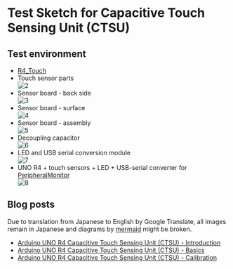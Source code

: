 # Test Sketch for Capacitive Touch Sensing Unit (CTSU)

## Test environment

- [R4_Touch][1]
- Touch sensor parts  
  ![2]
- Sensor board - back side  
  ![3]
- Sensor board - surface  
  ![4]
- Sensor board - assembly  
  ![5]
- Decoupling capacitor  
  ![6]
- LED and USB serial conversion module  
  ![7]
- UNO R4 + touch sensors + LED + USB-serial converter for [PeripheralMonitor][9]  
  ![8]

## Blog posts
Due to translation from Japanese to English by Google Translate, all images remain in Japanese and diagrams by [mermaid](https://mermaid.js.org/ "Mermaid - Diagramming and charting tool") might be broken.

- [Arduino UNO R4 Capacitive Touch Sensing Unit (CTSU) - Introduction][10]
- [Arduino UNO R4 Capacitive Touch Sensing Unit (CTSU) - Basics][11]
- [Arduino UNO R4 Capacitive Touch Sensing Unit (CTSU) - Calibration][12]

[1]: https://github.com/delta-G/R4_Touch "delta-G/R4_Touch: Capacitive Touch Sensing for the Arduino UNO-R4"
[2]: https://embedded-kiddie.github.io/images/2024/06-10/2nd-lot.jpg "Touch sensor parts"
[3]: https://embedded-kiddie.github.io/images/2024/06-10/2nd-lot-part1.jpg "Sensor board - back side"
[4]: https://embedded-kiddie.github.io/images/2024/06-10/2nd-lot-part2.jpg "Sensor board - surface"
[5]: https://embedded-kiddie.github.io/images/2024/06-10/2nd-lot-part3.jpg "Sensor board - assembly"
[6]: https://embedded-kiddie.github.io/images/2024/06-10/passcon.jpg "Decoupling capacitor"
[7]: https://embedded-kiddie.github.io/images/2024/06-10/LED-part.jpg "LED and USB serial conversion module"
[8]: https://embedded-kiddie.github.io/images/2024/06-10/wifi-touch.jpg "UNO R4 + touch sensors"
[9]: https://github.com/embedded-kiddie/PeripheralMonitor "embedded-kiddie/PeripheralMonitor: Arduino UNO R4 Minima/WiFi peripheral register monitor though the external serial I/F (Serial1) at D0(RX)/D1(TX)."
[10]: https://embedded--kiddie-github-io.translate.goog/2024/06/10/?_x_tr_sl=ja&_x_tr_tl=en&_x_tr_hl=ja&_x_tr_pto=wapp "Google Translation"
[11]: https://embedded--kiddie-github-io.translate.goog/2024/06/16/?_x_tr_sl=ja&_x_tr_tl=en&_x_tr_hl=ja&_x_tr_pto=wapp "Google Translation"
[12]: https://embedded--kiddie-github-io.translate.goog/2024/06/22/?_x_tr_sl=ja&_x_tr_tl=en&_x_tr_hl=ja&_x_tr_pto=wapp "Google Translation"

